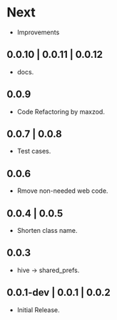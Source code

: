 # Next

* Improvements

## 0.0.10 | 0.0.11 | 0.0.12

* docs.

## 0.0.9

* Code Refactoring by maxzod.

## 0.0.7 | 0.0.8

* Test cases.

## 0.0.6

* Rmove non-needed web code.

## 0.0.4 | 0.0.5

* Shorten class name.

## 0.0.3

* hive -> shared_prefs.

## 0.0.1-dev | 0.0.1 | 0.0.2

* Initial Release.
